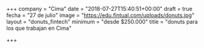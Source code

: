 +++
company = "Cima"
date = "2018-07-27T15:40:51+00:00"
draft = true
fecha = "27 de julio"
image = "https://edu.fintual.com/uploads/donuts.jpg"
layout = "donuts_fintech"
minimum = "desde $250.000"
title = "donuts para los que trabajan en Cima"

+++

